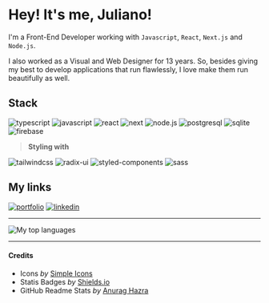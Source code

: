 # Hey! It's me, Juliano!

I'm a Front-End Developer working with `Javascript`, `React`, `Next.js` and `Node.js`.

I also worked as a Visual and Web Designer for 13 years. So, besides giving my best to develop applications that run flawlessly, I love make them run beautifully as well.

## Stack

![typescript](https://img.shields.io/badge/typescript-292b36?style=for-the-badge&logo=typescript)
![javascript](https://img.shields.io/badge/javascript-292b36?style=for-the-badge&logo=javascript)
![react](https://img.shields.io/badge/react-292b36?style=for-the-badge&logo=react)
![next](https://img.shields.io/badge/next.js-292b36?style=for-the-badge&logo=next.js)
![node.js](https://img.shields.io/badge/node.js-292b36?style=for-the-badge&logo=node.js)
![postgresql](https://img.shields.io/badge/postgresql-292b36?style=for-the-badge&logo=postgresql)
![sqlite](https://img.shields.io/badge/sqlite-292b36?style=for-the-badge&logo=sqlite)
![firebase](https://img.shields.io/badge/firebase-292b36?style=for-the-badge&logo=firebase)

> **Styling with**

![tailwindcss](https://img.shields.io/badge/tailwindcss-292b36?style=for-the-badge&logo=tailwindcss)
![radix-ui](https://img.shields.io/badge/radix%20ui-292b36?style=for-the-badge&logo=radixui)
![styled-components](https://img.shields.io/badge/styled%20components-292b36?style=for-the-badge&logo=styled-components)
![sass](https://img.shields.io/badge/sass-292b36?style=for-the-badge&logo=sass)

## My links

[![portfolio](https://img.shields.io/badge/portfolio-292b36?style=for-the-badge&logo=ko-fi&logoColor=c2410c)](https://julianosill.com.br)
[![linkedin](https://img.shields.io/badge/linkedin-0A66C2?style=for-the-badge&logo=linkedin&logoColor=white)](https://www.linkedin.com/in/julianosill)

---

![My top languages](https://github-readme-stats.vercel.app/api/top-langs/?username=julianosill&layout=compact&theme=dracula&hide_border=true)

<!-- ![GitHub stats](https://github-readme-stats.vercel.app/api/?username=julianosill&layout=compact&theme=dracula&hide_border=true) -->

<!-- [![Readme Card](https://github-readme-stats.vercel.app/api/pin/?username=julianosill&repo=nlwia-upload.ai&theme=dracula&hide_border=true)](https://github.com/julianosill/nlwia-upload.ai) -->

---

#### Credits

- Icons _by_ [Simple Icons](https://simpleicons.org/)
- Statis Badges _by_ [Shields.io](https://shields.io/docs/static-badges)
- GitHub Readme Stats _by_ [Anurag Hazra](https://github.com/anuraghazra/github-readme-stats)
